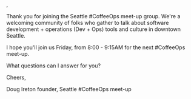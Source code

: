 <Name>,

Thank you for joining the Seattle #CoffeeOps meet-up group. We're a welcoming community of folks who gather to talk about software development + operations (Dev + Ops) tools and culture in downtown Seattle.

I hope you'll join us Friday, <date> from 8:00 - 9:15AM for the next #CoffeeOps meet-up.

What questions can I answer for you?

Cheers,

Doug Ireton
founder, Seattle #CoffeeOps meet-up
